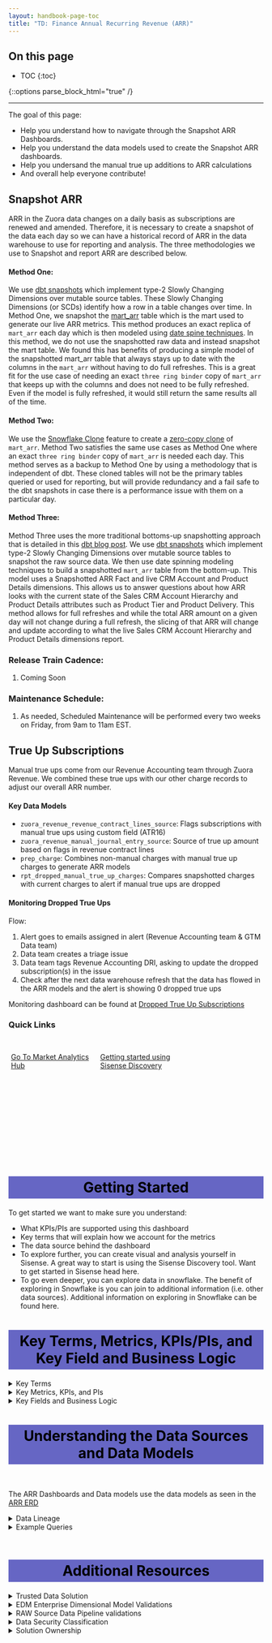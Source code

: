 ```yaml
---
layout: handbook-page-toc
title: "TD: Finance Annual Recurring Revenue (ARR)"
---
```

## On this page

- TOC
{:toc}

{::options parse_block_html="true" /}

---

The goal of this page:

* Help you understand how to navigate through the Snapshot ARR Dashboards.
* Help you understand the data models used to create the Snapshot ARR dashboards.
* Help you undersand the manual true up additions to ARR calculations
* And overall help everyone contribute!

## Snapshot ARR

ARR in the Zuora data changes on a daily basis as subscriptions are renewed and amended. Therefore, it is necessary to create a snapshot of the data each day so we can have a historical record of ARR in the data warehouse to use for reporting and analysis. The three methodologies we use to Snapshot and report ARR are described below.

#### Method One: 

We use [dbt snapshots](https://docs.getdbt.com/docs/building-a-dbt-project/snapshots) which implement type-2 Slowly Changing Dimensions over mutable source tables. These Slowly Changing Dimensions (or SCDs) identify how a row in a table changes over time. In Method One, we snapshot the [mart_arr](https://dbt.gitlabdata.com/#!/model/model.gitlab_snowflake.mart_arr#code) table which is the mart used to generate our live ARR metrics. This method produces an exact replica of `mart_arr` each day which is then modeled using [date spine techniques](https://discourse.getdbt.com/t/building-models-on-top-of-snapshots/517). In this method, we do not use the snapshotted raw data and instead snapshot the mart table. We found this has benefits of producing a simple model of the snapshotted mart_arr table that always stays up to date with the columns in the `mart_arr` without having to do full refreshes. This is a great fit for the use case of needing an exact `three ring binder` copy of `mart_arr` that keeps up with the columns and does not need to be fully refreshed. Even if the model is fully refreshed, it would still return the same results all of the time. 

#### Method Two: 

We use the [Snowflake Clone](https://docs.snowflake.com/en/sql-reference/sql/create-clone.html) feature to create a [zero-copy clone](https://docs.snowflake.com/en/user-guide/tables-storage-considerations.html#label-cloning-tables) of `mart_arr`. Method Two satisfies the same use cases as Method One where an exact `three ring binder` copy of `mart_arr` is needed each day. This method serves as a backup to Method One by using a methodology that is independent of dbt. These cloned tables will not be the primary tables queried or used for reporting, but will provide redundancy and a fail safe to the dbt snapshots in case there is a performance issue with them on a particular day.

#### Method Three: 

Method Three uses the more traditional bottoms-up snapshotting approach that is detailed in this [dbt blog post](https://discourse.getdbt.com/t/building-models-on-top-of-snapshots/517). We use [dbt snapshots](https://docs.getdbt.com/docs/building-a-dbt-project/snapshots) which implement type-2 Slowly Changing Dimensions over mutable source tables to snapshot the raw source data. We then use date spinning modeling techniques to build a snapshotted `mart_arr` table from the bottom-up. This model uses a Snapshotted ARR Fact and live CRM Account and Product Details dimensions. This allows us to answer questions about how ARR looks with the current state of the Sales CRM Account Hierarchy and Product Details attributes such as Product Tier and Product Delivery. This method allows for full refreshes and while the total ARR amount on a given day will not change during a full refresh, the slicing of that ARR will change and update according to what the live Sales CRM Account Hierarchy and Product Details dimensions report.

### Release Train Cadence:

1. Coming Soon

### Maintenance Schedule:

1. As needed, Scheduled Maintenance will be performed every two weeks on Friday, from 9am to 11am EST.

## True Up Subscriptions
Manual true ups come from our Revenue Accounting team through Zuora Revenue. We combined these true ups with our other charge records to adjust our overall ARR number. 

#### Key Data Models
- `zuora_revenue_revenue_contract_lines_source`: Flags subscriptions with manual true ups using custom field (ATR16)
- `zuora_revenue_manual_journal_entry_source`: Source of true up amount based on flags in revenue contract lines
- `prep_charge`: Combines non-manual charges with manual true up charges to generate ARR models
- `rpt_dropped_manual_true_up_charges`: Compares snapshotted charges with current charges to alert if manual true ups are dropped

#### Monitoring Dropped True Ups
Flow: 
1. Alert goes to emails assigned in alert (Revenue Accounting team & GTM Data team)
1. Data team creates a triage issue
1. Data team tags Revenue Accounting DRI, asking to update the dropped subscription(s) in the issue
1. Check after the next data warehouse refresh that the data has flowed in the ARR models and the alert is showing 0 dropped true ups

Monitoring dashboard can be found at <a href = "https://app.periscopedata.com/app/gitlab:safe-dashboard/945482/Zuora-Revenue-ARR-Adjustments?widget=15003201&udv=0"> Dropped True Up Subscriptions </a>

### Quick Links
<div class="flex-row" markdown="0" style="height:80px">
  <a href="https://app.periscopedata.com/app/gitlab:safe-dashboard/919263/Go-To-Market-Analytics-Hub-v1.0" class="btn btn-purple" style="width:33%;height:100%;margin:5px;float:left;display:flex;justify-content:center;align-items:center;">Go To Market Analytics Hub</a>
  <a href="https://www.youtube.com/watch?v=F4FwRcKb95w&feature=youtu.be" class="btn btn-purple" style="width:33%;height:100%;margin:5px;float:left;display:flex;justify-content:center;align-items:center;">Getting started using Sisense Discovery</a>
</div>
<br><br><br><br><br><br><br><br><br>

<style> #headerformat {
background-color: #6666c4; color: black; padding: 5px; text-align: center;
}
</style>
<h1 id="headerformat">Getting Started </h1>

To get started we want to make sure you understand:

* What KPIs/PIs are supported using this dashboard
* Key terms that will explain how we account for the metrics
* The data source behind the dashboard
* To explore further, you can create visual and analysis yourself in Sisense. A great way to start is using the Sisense Discovery tool. Want to get started in Sisense head here.
* To go even deeper, you can explore data in snowflake. The benefit of exploring in Snowflake is you can join to additional information (i.e. other data sources). Additional information on exploring in Snowflake can be found here.


<style> #headerformat {
background-color: #6666c4; color: black; padding: 5px; text-align: center;
}
</style>
<h1 id="headerformat">Key Terms, Metrics, KPIs/PIs, and Key Field and Business Logic </h1>

<details>
<summary markdown='span'>
  Key Terms
</summary>
Dimensions:

* Coming soon

</details>

<details>
<summary markdown='span'>
  Key Metrics, KPIs, and PIs
</summary>
Facts:

* Coming Soon
</details>

<details>
<summary markdown='span'>
  Key Fields and Business Logic
</summary>
Coming Soon
</details>

<style> #headerformat {
background-color: #6666c4; color: black; padding: 5px; text-align: center;}
</style>
<h1 id="headerformat">Understanding the Data Sources and Data Models</h1>
<br>

The ARR Dashboards and Data models use the data models as seen in the [ARR ERD](https://app.lucidchart.com/documents/view/998dbbae-f04e-4310-9d85-0c360a40a018)

<details>
<summary markdown='span'>
  Data Lineage
</summary>
* Data is sourced from Salesforce.com and Zuora
* The dbt solution generates a dimensional model from Mart Snapshot source data. The documentation and SQL for <a href = "https://dbt.gitlabdata.com/#!/model/model.gitlab_snowflake.mart_arr_snapshot_model"> mart_arr_snapshot_model </a>, and the complete data lineages can be found at <a href = "https://dbt.gitlabdata.com/#!/model/model.gitlab_snowflake.mart_arr_snapshot_model?g_v=1&g_i=%2Bmart_arr_snapshot_model%2B"> dbt mart_arr_snapshot_model lineage chart </a>
* The dbt solution generates a dimensional model from RAW snapshot source data. The documentation and SQL for <a href = "https://dbt.gitlabdata.com/#!/model/model.gitlab_snowflake.mart_arr_snapshot_bottom_up"> mart_arr_snapshot_bottom_up can be found here </a>, and the complete data lineages can be found at <a href = "https://dbt.gitlabdata.com/#!/model/model.gitlab_snowflake.mart_arr_snapshot_bottom_up?g_v=1&g_i=%2Bmart_arr_snapshot_bottom_up%2B"> dbt mart_arr_snapshot_bottom_up lineage chart </a>
</details>

<details>
<summary markdown='span'>
  Example Queries
</summary>
Coming Soon
<br>

Coming Soon

</details>
<br>

<style> #headerformat {
background-color: #6666c4; color: black; padding: 5px; text-align: center;
}
</style>
<h1 id="headerformat">Additional Resources </h1>

<details>
<summary markdown='span'>
  Trusted Data Solution
</summary>

ARR models use the `arr`, `arr_snapshots`, `mrr`, `zuora`, `billing_account`, and `crm_account` tags for Trusted Data tests and their results. This can be seen most easily using the [Trusted Data Dashboard](https://app.periscopedata.com/app/gitlab/756199/Trusted-Data-Dashboard)

See overview at [Trusted Data Framework](https://about.gitlab.com/handbook/business-technology/data-team/platform/#tdf)

[dbt guide examples](https://about.gitlab.com/handbook/business-technology/data-team/platform/dbt-guide/#trusted-data-framework) for
details and examples on implementing further tests
</details>

<details>
<summary markdown='span'>
  EDM Enterprise Dimensional Model Validations
</summary>
The [(WIP) Enterprise Dimensional Model Validation Dashboard](https://app.periscopedata.com/app/gitlab/760445/WIP:-Enterprise-Dimensional-Model-Validation-Dashboard) reports on latest Enterprise Dimensional model test and runs.
</details>

<details>
<summary markdown='span'>
  RAW Source Data Pipeline validations
</summary>
[Data Pipeline Health Validations](https://app.periscopedata.com/app/gitlab/715938/Data-Pipeline-Health-Dashboard)
</details>

<details>
<summary markdown='span'>
  Data Security Classification
</summary>

Coming Soon

**ORANGE**

- Description: Customer and Personal data at the row or record level.
- Objects:
  - 
  - 

**YELLOW**

- Description: GitLab Financial data, which includes aggregations or totals.
- Objects:
  - 
  - 
</details>

<details>
<summary markdown='span'>
  Solution Ownership
</summary>
* Source System Owner:
  * Salesforce: `@jbrennan1`
  * Zuora: `@andrew_murray`
* Source System Subject Matter Expert:
  * Salesforce: `@jbrennan1`
  * Zuora: `@andrew_murray`
* Data Team Subject Matter Expert: `@paul_armstrong` `@jeanpeguero` `@jjstark` `@iweeks` `@michellecooper`
</details>
